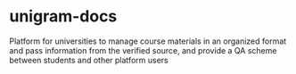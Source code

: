 # unigram-docs
Platform for universities to manage course materials in an organized format and pass information from the verified source, and provide a QA scheme between students and other platform users 
